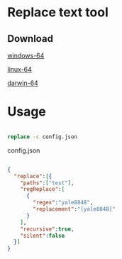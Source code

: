 # Replace text tool

## Download

[windows-64](release/windows-64/replace.exe)

[linux-64](release/linux-64/replace)

[darwin-64](release/darwin-64/replace)

# Usage

```cmd

replace -c config.json

```

config.json

```json

{
  "replace":[{
    "paths":["test"],
    "regReplace":[
      {
        "regex":"yale8848",
        "replacement":"[yale8848]"
      }
    ],
    "recursive":true,
    "silent":false
  }]
}

```

